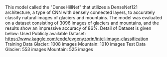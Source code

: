This model called the "DenseHillNet" that utilizes a DenseNet121 architecture, a type of CNN with densely connected layers, to accurately classify natural images of glaciers and mountains. The model was evaluated on a dataset consisting of 3096 images of glaciers and mountains, and the results show an impressive accuracy of 86%. Detail of Dataset is given below:
Used Publicly available Dataset: https://www.kaggle.com/code/evgenyzorin/intel-image-classification
Training Data
  Glacier: 1008 images
  Mountain: 1010 images
Test Data
  Glacier: 553 images
  Mountain: 525 images
